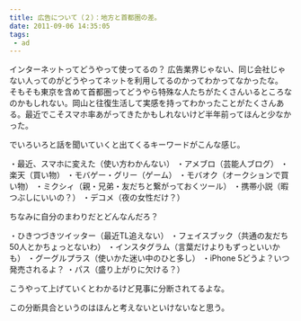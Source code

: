 ```yaml
---
title: 広告について（２）：地方と首都圏の差。
date: 2011-09-06 14:35:05
tags: 
 - ad 
---
```

インターネットってどうやって使ってるの？
広告業界じゃない、同じ会社じゃない人ってのがどうやってネットを利用してるのかってわかってなかったな。
そもそも東京を含めて首都圏ってどうやら特殊な人たちがたくさんいるところなのかもしれない。岡山と往復生活して実感を持ってわかったことがたくさんある。最近でこそスマホ率あがってきたかもしれないけど半年前ってほんと少なかった。

<!-- more -->

でいろいろと話を聞いていくと出てくるキーワードがこんな感じ。

・最近、スマホに変えた（使い方わかんない）
・アメブロ（芸能人ブログ）
・楽天（買い物）
・モバゲー・グリー（ゲーム）
・モバオク（オークションで買い物）
・ミクシィ（親・兄弟・友だちと繋がっておくツール）
・携帯小説（暇つぶしにいいの？）
・デコメ（夜の女性だけ？）

ちなみに自分のまわりだとどんなんだろ？

・ひきつづきツイッター（最近TL追えない）
・フェイスブック（共通の友だち50人とかちょっとないわ）
・インスタグラム（言葉だけよりもずっといいかも）
・グーグルプラス（使いかた迷い中のひと多し）
・iPhone 5どうよ？いつ発売されるよ？
・パス（盛り上がりに欠ける？）

こうやって上げていくとわかるけど見事に分断されてるよな。

この分断具合というのはほんと考えないといけないなと思う。